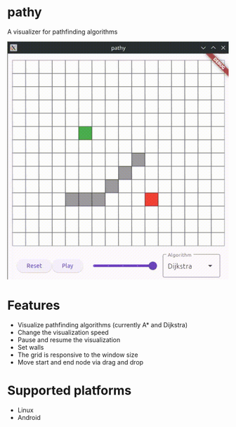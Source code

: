 # pathy

A visualizer for pathfinding algorithms

![preview.gif](docs/preview.gif)

# Features

- Visualize pathfinding algorithms (currently A* and Dijkstra)
- Change the visualization speed
- Pause and resume the visualization
- Set walls
- The grid is responsive to the window size
- Move start and end node via drag and drop

# Supported platforms

- Linux
- Android
